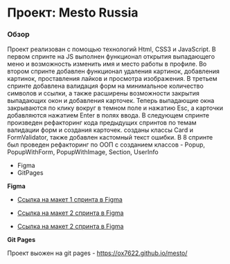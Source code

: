 # Проект: Mesto Russia

### Обзор
Проект реализован с помощью технологий Html, CSS3 и JavaScript. В первом спринте на JS выполнен функционал открытия выпадающего меню и возможность изменить имя и место работы в профиле. 
Во втором спринте добавлен функционал удаления картинок, добавления картинок, проставления лайков и просмотра изображения.
В третьем спринте добавлена валидация форм на минимальное количество символов и ссылки, а также расширены возможности закрытия выпадающих окон и добавления карточек. Теперь выпадающие окна закрываются по клику вокруг в темном поле и нажатию Esc, а карточки добавляются нажатием Enter в полях ввода.
В следующем спринте произведен рефакторинг кода предыдущих спринтов по темам валидации форм и создания карточек. созданы классы Card и FormValidator, также добавлен кастомный текст ошибки.
В 8 спринте был проведен рефакторинг по ООП с созданием классов - Popup, PopupWithForm, PopupWithImage, Section, UserInfo

* Figma
* GitPages

**Figma**

* [Ссылка на макет 1 спринта в Figma](https://www.figma.com/file/2cn9N9jSkmxD84oJik7xL7/JavaScript.-Sprint-4?node-id=0%3A1)

* [Ссылка на макет 2 спринта в Figma](https://www.figma.com/file/bjyvbKKJN2naO0ucURl2Z0/JavaScript.-Sprint-5?node-id=50160%3A2)

* [Ссылка на макет 2 спринта в Figma](https://www.figma.com/file/kRVLKwYG3d1HGLvh7JFWRT/JavaScript.-Sprint-6?node-id=1124%3A2)

**Git Pages**

Проект выожен на git pages - https://ox7622.github.io/mesto/
